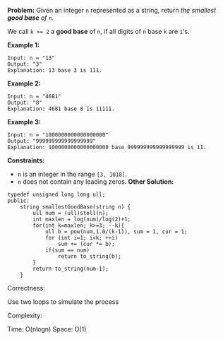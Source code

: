 **Problem:**
Given an integer `n` represented as a string, return *the smallest **good base** of* `n`.

We call `k >= 2` a **good base** of `n`, if all digits of `n` base `k` are `1`'s.

 

**Example 1:**

```
Input: n = "13"
Output: "3"
Explanation: 13 base 3 is 111.
```

**Example 2:**

```
Input: n = "4681"
Output: "8"
Explanation: 4681 base 8 is 11111.
```

**Example 3:**

```
Input: n = "1000000000000000000"
Output: "999999999999999999"
Explanation: 1000000000000000000 base 999999999999999999 is 11.
```

 

**Constraints:**

- `n` is an integer in the range `[3, 1018]`.
- `n` does not contain any leading zeros.
**Other Solution:**
```
typedef unsigned long long ull;
public:
    string smallestGoodBase(string n) {
        ull num = (ull)stoll(n);
        int maxlen = log(num)/log(2)+1;
        for(int k=maxlen; k>=3; --k){
            ull b = pow(num,1.0/(k-1)), sum = 1, cur = 1;
            for (int i=1; i<k; ++i) 
                sum += (cur *= b);
            if(sum == num)
                return to_string(b);
        }  
        return to_string(num-1);
    }
```
Correctness:

Use two loops to simulate the process

Complexity:

Time: O(nlogn)
Space: O(1)